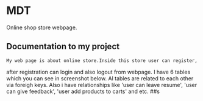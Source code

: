 # MDT
Online shop store webpage.
## Documentation to my project
	My web page is about online store.Inside this store user can register, 
after registration can login and also logout from webpage.
I have 6 tables which you can see in screenshot below. Al tables are related to each other 
via foreigh keys. Also i have relationships like 'user can leave resume', 'user can give feedback',
'user add products to carts' and etc.
##s